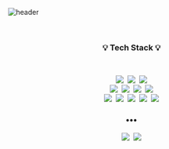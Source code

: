 ![header](https://capsule-render.vercel.app/api?type=soft&color=timeAuto&height=100&section=header&text=😊%20TINNIA%20😊&fontSize=30&animation=twinkling)

<br />
<h3 align="center">💡 Tech Stack 💡</h3>
<br />
<p align="center">
  <img src="https://img.shields.io/badge/Python-3766AB?style=flat&logo=Python&logoColor=white"/>&nbsp;
  <img src="https://img.shields.io/badge/Java-007396?style=flat&logo=Java&logoColor=white"/>&nbsp;
  <img src="https://img.shields.io/badge/JavaScript-F7DF1E?style=flat&logo=JavaScript&logoColor=white"/>
  <br/>
  <img src="https://img.shields.io/badge/Vue.js-4FC08D?style=flat&logo=Vue.js&logoColor=white"/>&nbsp;
  <img src="https://img.shields.io/badge/React-61DAFB?style=flat&logo=React&logoColor=white"/>&nbsp;
  <img src="https://img.shields.io/badge/Django-092E20?style=flat&logo=Django&logoColor=white"/>&nbsp;
  <img src="https://img.shields.io/badge/Spring Boot-6DB33F?style=flat&logo=Spring&logoColor=white"/>
  <br/>
  <img src="https://img.shields.io/badge/MongoDB-47A248?style=flat&logo=MongoDB&logoColor=white"/>&nbsp;
  <img src="https://img.shields.io/badge/MariaDB-003545?style=flat&logo=MariaDB&logoColor=white"/>&nbsp;
  <img src="https://img.shields.io/badge/Node.js-339933?style=flat&logo=Node.js&logoColor=white"/>&nbsp;
  <img src="https://img.shields.io/badge/GitHub-181717?style=flat&logo=GitHub&logoColor=white"/>&nbsp;
  <img src="https://img.shields.io/badge/Jira-0052CC?style=flat&logo=Jira&logoColor=white"/>
</p>

<h3 align="center">•••</h3>

<p align="center">
  <a target="_blank" href="https://tinnia.github.io/"><img src="https://img.shields.io/badge/Blog-663399?style=flat&logo=Gatsby&logoColor=white"/></a>&nbsp;
  <a target="_blank" href="mailto:ektha3869@gmail.com?Subject=title:"><img src="https://img.shields.io/badge/Gmail-EA4335?style=flat&logo=Gmail&logoColor=white"/></a>
</p>
